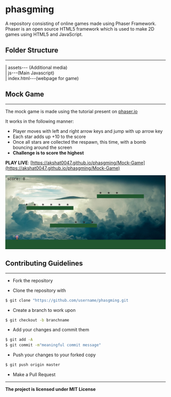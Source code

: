 # phasgming
A repository consisting of online games made using Phaser Framework. Phaser is an open source HTML5 framework which is used to make 2D games using HTML5 and JavaScript.

## Folder Structure
---

|  assets---  (Additional media)  
|  js---(Main Javascript)   
|  index.html---(webpage for game)

## Mock Game
---
The mock game is made using the tutorial present on [phaser.io](https://phaser.io/tutorials/making-your-first-phaser-3-game/index)

It works in the following manner:

- Player moves with left and right arrow keys and jump with up arrow key
- Each star adds up +10 to the score
- Once all stars are collected the respawn, this time, with a bomb bouncing around the screen
- **Challenge is to score the highest**

**PLAY LIVE**: [https://akshat0047.github.io/phasgming/Mock-Game](https://akshat0047.github.io/phasgming/Mock-Game)  

![](Mock-Game/gameplay.png)

## Contributing Guidelines
---

-  Fork the repository  

-  Clone the repository with 

```sh
$ git clone "https://github.com/username/phasgming.git
```
- Create a branch to work upon
 ```sh
$ git checkout -b branchname
 ```
- Add your changes and commit them 
 ```sh
$ git add -A
$ git commit -m"meaningful commit message"
 ```
- Push your changes to your forked copy
 ```sh
$ git push origin master
 ```
- Make a Pull Request
---
**The project is licensed under MIT License**


